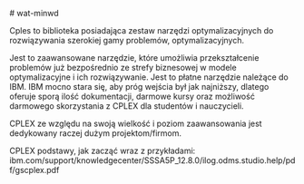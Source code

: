 ﻿﻿# wat-minwd

Cples to biblioteka posiadająca zestaw narzędzi optymalizacyjnych do rozwiązywania szerokiej gamy problemów,
optymalizacyjnych.

Jest to zaawansowane narzędzie, które umożliwia przekształcenie problemów już bezpośrednio ze strefy biznesowej 
w modele optymalizacyjne i ich rozwiązywanie. Jest to płatne narzędzie należące do IBM. IBM mocno stara się, aby
próg wejścia był jak najniższy, dlatego oferuje sporą ilość dokumentacji, darmowe kursy oraz możliwość darmowego
skorzystania z CPLEX dla studentów i nauczycieli.

CPLEX ze względu na swoją wielkość i poziom zaawansowania jest dedykowany raczej dużym projektom/firmom.

CPLEX podstawy, jak zacząć wraz z przykładami:
    ibm.com/support/knowledgecenter/SSSA5P_12.8.0/ilog.odms.studio.help/pdf/gscplex.pdf

